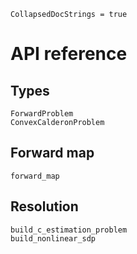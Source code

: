 ```@meta
CollapsedDocStrings = true
```

# API reference

## Types

```@docs
ForwardProblem
ConvexCalderonProblem
```

## Forward map

```@docs
forward_map
```

## Resolution
```@docs
build_c_estimation_problem
build_nonlinear_sdp
```